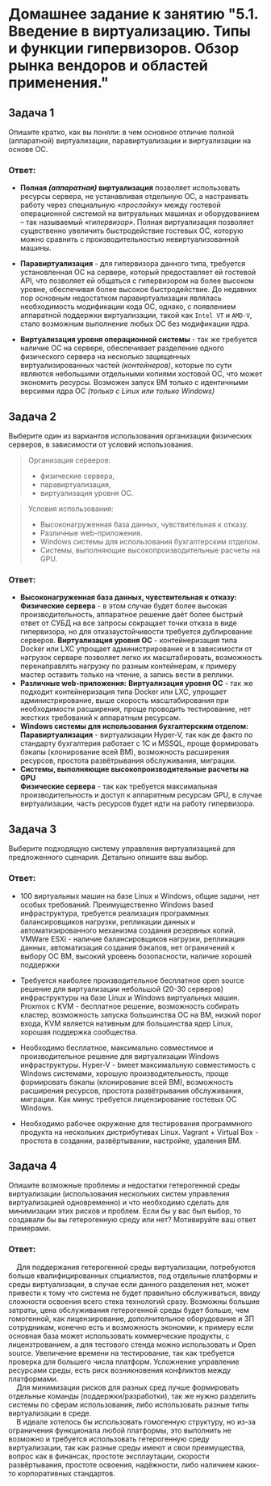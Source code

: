
# Домашнее задание к занятию "5.1. Введение в виртуализацию. Типы и функции гипервизоров. Обзор рынка вендоров и областей применения."

## Задача 1

Опишите кратко, как вы поняли: в чем основное отличие полной (аппаратной) виртуализации, паравиртуализации и виртуализации на основе ОС.

### Ответ:
 - **Полная *(аппаратная)* виртуализация** позволяет использовать ресурсы сервера, не устанавливая отдельную ОС, а настраивать работу через специальную *«прослойку»* между гостевой операционной системой на витруальных машинах и оборудованием – так называемый *«гипервизор»*. Полная виртуализация позволяет существенно увеличить быстродействие гостевых ОС, которую можно сравнить с производительностью невиртуализованной машины.

 - **Паравиртуализация** - для гипервизора данного типа, требуется установленная ОС на сервере, который предоставляет ей гостевой API, что позволяет ей общаться с гипервизором на более высоком уровне, обеспечивая более высокое быстродействие. До недавних пор основным недостатком паравиртуализации являлась необходимость модификации кода ОС, однако, с появлением аппаратной поддержки виртуализации, такой как `Intel VT` и `AMD-V`, стало возможным выполнение любых ОС без модификации ядра.

 - **Виртуализация уровня операционной системы** - так же требуется наличие ОС на сервере, обеспечивает разделение одного физического сервера на несколько защищенных виртуализированных частей *(контейнеров)*, которые по сути являются небольшими отдельными копиями хостовой ОС, что может экономить ресурсы. 
Возможен запуск ВМ только с идентичными версиями ядра ОС *(только с Linux или только Windows)*

## Задача 2

Выберите один из вариантов использования организации физических серверов, в зависимости от условий использования.

> Организация серверов:
> - физические сервера,
> - паравиртуализация,
> - виртуализация уровня ОС.

> Условия использования:
> - Высоконагруженная база данных, чувствительная к отказу.
> - Различные web-приложения.
> - Windows системы для использования бухгалтерским отделом.
> - Системы, выполняющие высокопроизводительные расчеты на GPU.


### Ответ: 
- **Высоконагруженная база данных, чувствительная к отказу:** </br>
 **Физические сервера** - в этом случае будет более высокая производительность, аппаратное решение даёт более быстрый ответ от СУБД на все запросы сокращает точки отказа в виде гипервизора, но для отказаустойчивости требуется дублирование серверов.
 **Виртуализация уровня ОС** - контейнеризация типа Docker или LXC упрощает администрирование и в зависимости от нагрузок серваре позволяет легко их масштабировать, возможность перенаправлять нагрузку по разным контейнерам, к примеру мастер оставить только на чтение, а запись вести в реплики.
- **Различные web-приложения:**
 **Виртуализация уровня ОС** - так же подходит контейнеризация типа Docker или LXC, упрощает администрирование, выше скорость масштабирования при необходимости расширения, проще проводить тестирование, нет жестких требований к аппаратным ресурсам.
- **Windows системы для использования бухгалтерским отделом:** </br>
 **Паравиртуализация** - виртуализации Hyper-V, так как де факто по стандарту бухгалтерия работает с 1С и MSSQL, проще формировать бэкапы (клонирование всей ВМ), возможность расширения ресурсов, простота развётрывания обслуживания, миграции.
- **Системы, выполняющие высокопроизводительные расчеты на GPU** </br>
 **Физические сервера** - так как требуется максимальная производительность и доступ к аппаратным ресурсам GPU, в случае виртуализации, часть ресурсов будет идти на работу гипервизора.

## Задача 3

Выберите подходящую систему управления виртуализацией для предложенного сценария. Детально опишите ваш выбор.

### Ответ:

- 100 виртуальных машин на базе Linux и Windows, общие задачи, нет особых требований. Преимущественно Windows based инфраструктура, требуется реализация программных балансировщиков нагрузки, репликации данных и автоматизированного механизма создания резервных копий.
VMWare ESXi - наличие балансировщиков нагрузки, репликация данных, автоматизация создания бэкапов, нет ограничений к выбору ОС ВМ, высокий уровень бозопасности, наличие хорошей поддержки

- Требуется наиболее производительное бесплатное open source решение для виртуализации небольшой (20-30 серверов) инфраструктуры на базе Linux и Windows виртуальных машин.
Proxmox с KVM - бесплатное решение, возможность собирать кластер, возможность запуска большинства ОС на ВМ, низкий порог входа, KVM является нативным для большинства ядер Linux, хорошая поддержка сообщества.

- Необходимо бесплатное, максимально совместимое и производительное решение для виртуализации Windows инфраструктуры.
Hyper-V - bмеет максимальную совместимость с Windows системами, хорошую производительность, проще формировать бэкапы (клонирование всей ВМ), возможность расширения ресурсов, простота развётрывания обслуживания, миграции. Как минус требуется лицензирование гостевых ОС Windows.

- Необходимо рабочее окружение для тестирования программного продукта на нескольких дистрибутивах Linux.
Vagrant + Virtual Box - простота в создании, развёртывании, настройке, удаления ВМ. 

## Задача 4

Опишите возможные проблемы и недостатки гетерогенной среды виртуализации (использования нескольких систем управления виртуализацией одновременно) и что необходимо сделать для минимизации этих рисков и проблем. Если бы у вас был выбор, то создавали бы вы гетерогенную среду или нет? Мотивируйте ваш ответ примерами.

### Ответ:
&nbsp;&nbsp;&nbsp;&nbsp;Для поддержания гетерогенной среды виртуализации, потребуются больше квалифицированных спциалистов, под отдельные платформы и среды виртуализации, в случае если данного разделения нет, может привести к тому что система не будет правильно обслуживаться, ввиду сложности освоения всего стека технологий сразу. Возможны большие затраты, цена обслуживания гетерогенной среды будет больше, чем гомогенной, как лицензирование, дополнительное оборудование и ЗП сотрудникам, конечно есть и возможность экономии, к примеру если основная база может использовать коммерческие продукты, с лицензтрованием, а для тестового стенда можно использовать и Open source. Увеличение времени на тестирование, так как требуется проверка для большего числа платформ. Усложнение управление ресурсами среды, есть риск возникновения конфликтов между платформами.  
&nbsp;&nbsp;&nbsp;&nbsp;Для минимизации рисков для разных сред лучше формировать отдельные команды (поддержки/разработки), так же нужно разделить системы по сферам использования, либо использовать разные типы виртуализации в среде.   
&nbsp;&nbsp;&nbsp;&nbsp;В идеале хотелось бы использовать гомогенную структуру, но из-за ограничения функционала любой платформы, это выполнить не возможно и требуется использовать гетерогенную среду виртуализации, так как разные среды имеют и свои преимущества, вопрос как в финансах, простоте эксплаутации, скорости развёртывания, простоте освоения, надёжности, либо наличием каких-то корпоративных стандартов.   
